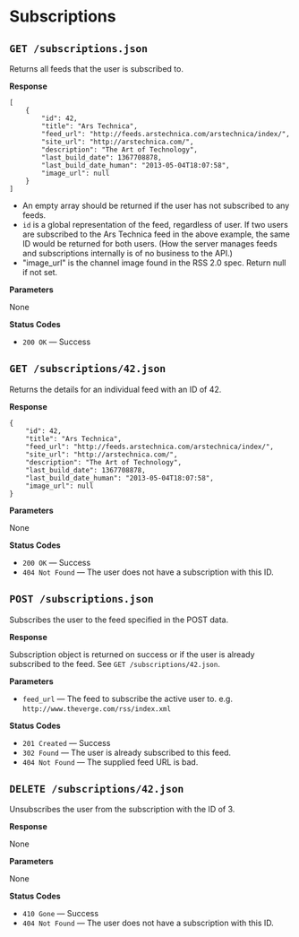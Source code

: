 Subscriptions
==========


`GET /subscriptions.json`
-------------------------------

Returns all feeds that the user is subscribed to.

**Response**

    [
        {
            "id": 42,
            "title": "Ars Technica",
            "feed_url": "http://feeds.arstechnica.com/arstechnica/index/",
            "site_url": "http://arstechnica.com/",
            "description": "The Art of Technology",
            "last_build_date": 1367708878,
            "last_build_date_human": "2013-05-04T18:07:58",
            "image_url": null
        }
    ]
    
* An empty array should be returned if the user has not subscribed to any feeds.
* `id` is a global representation of the feed, regardless of user. If two users are subscribed to the Ars Technica feed in the above example, the same ID would be returned for both users. (How the server manages feeds and subscriptions internally is of no business to the API.)
* "image_url" is the channel image found in the RSS 2.0 spec. Return null if not set.

**Parameters**

None

**Status Codes**

* `200 OK` — Success


`GET /subscriptions/42.json`
-----------------------------------

Returns the details for an individual feed with an ID of 42.

**Response**

    {
        "id": 42,
        "title": "Ars Technica",
        "feed_url": "http://feeds.arstechnica.com/arstechnica/index/",
        "site_url": "http://arstechnica.com/",
        "description": "The Art of Technology",
        "last_build_date": 1367708878,
        "last_build_date_human": "2013-05-04T18:07:58",
        "image_url": null
    }

**Parameters**

None

**Status Codes**

* `200 OK` — Success
* `404 Not Found` — The user does not have a subscription with this ID.


`POST /subscriptions.json`
---------------------------------

Subscribes the user to the feed specified in the POST data.

**Response**

Subscription object is returned on success or if the user is already subscribed to the feed. See `GET /subscriptions/42.json`.

**Parameters**

* `feed_url` — The feed to subscribe the active user to. e.g. `http://www.theverge.com/rss/index.xml`

**Status Codes**

* `201 Created` — Success
* `302 Found` — The user is already subscribed to this feed.
* `404 Not Found` — The supplied feed URL is bad.


`DELETE /subscriptions/42.json`
----------------------------------------

Unsubscribes the user from the subscription with the ID of 3.

**Response**

None

**Parameters**

None

**Status Codes**

* `410 Gone` — Success
* `404 Not Found` — The user does not have a subscription with this ID.